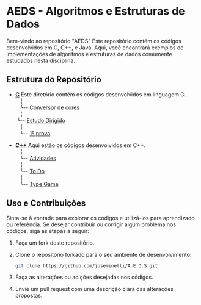 # AEDS - Algoritmos e Estruturas de Dados 

Bem-vindo ao repositório "AEDS" Este repositório contém os códigos desenvolvidos em C, C++, e Java. Aqui, você encontrará exemplos de implementações de algoritmos e estruturas de dados comumente estudados nesta disciplina.

## Estrutura do Repositório

- [**C**](/C)  Este diretório contém os códigos desenvolvidos em linguagem C. <br>
    ‎ ‎ ‎   ╎<br>
     ‎ ‎ ‎  ╰-- [Conversor de cores](/C/Conversor%20HEX%20-%20RGB)<br>
    ‎ ‎ ‎   ╎<br>
    ‎ ‎ ‎   ╰-- [Estudo Dirigido](/C/Estudo%20Dirigido)<br>
     ‎ ‎ ‎  ╎<br>
     ‎ ‎ ‎  ╰-- [1º prova](/C/1º%20prova%20Aeds1)


-  [**C++**](/C++) Aqui estão os códigos desenvolvidos em C++.<br>
    ‎ ‎ ‎   ╎<br>
    ‎ ‎ ‎   ╰-- [Atividades](/C++/Atividades)<br>
    ‎ ‎ ‎   ╎<br>
     ‎ ‎ ‎  ╰-- [To Do](/C++/To%20Do)<br>
    ‎ ‎ ‎   ╎<br>
     ‎ ‎ ‎  ╰-- [Type Game](/C++/Type%20Game)<br>

## Uso e Contribuições

Sinta-se à vontade para explorar os códigos e utilizá-los para aprendizado ou referência. Se desejar contribuir ou corrigir algum problema nos códigos, siga as etapas a seguir:

1. Faça um fork deste repositório.

2. Clone o repositório forkado para o seu ambiente de desenvolvimento:

   ```bash
   git clone https://github.com/joseminelli/A.E.D.S.git

3. Faça as alterações ou adições desejadas nos códigos.

4. Envie um pull request com uma descrição clara das alterações propostas.
